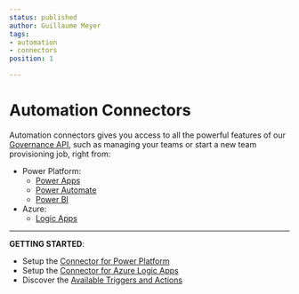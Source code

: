 ```yaml
---
status: published
author: Guillaume Meyer
tags:
- automation
- connectors
position: 1

---
```

# Automation Connectors

Automation connectors gives you access to all the powerful features of our [Governance API](/api/get-started), such as managing your teams or start a new team provisioning job, right from:
- Power Platform:
    - [Power Apps](https://powerapps.com)
    - [Power Automate](https://flow.microsoft.com)
    - [Power BI](https://powerbi.microsoft.com)
- Azure:
    - [Logic Apps](https://docs.microsoft.com/en-us/azure/logic-apps/)

---

**GETTING STARTED**:
- Setup the [Connector for Power Platform](/automation/power-platform-automation-connector.md)
- Setup the [Connector for Azure Logic Apps](/automation/logic-apps-automation-connector.md)
- Discover the [Available Triggers and Actions](/automation/automation-connectors-actions.md)